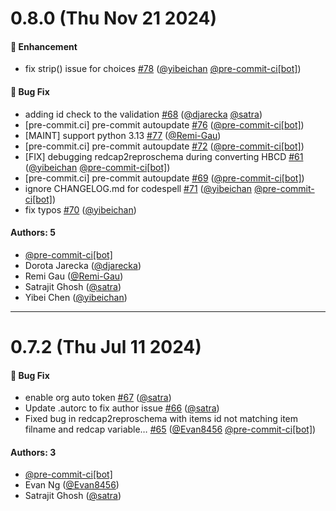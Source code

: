 # 0.8.0 (Thu Nov 21 2024)

#### 🚀 Enhancement

- fix strip() issue for choices [#78](https://github.com/ReproNim/reproschema-py/pull/78) ([@yibeichan](https://github.com/yibeichan) [@pre-commit-ci[bot]](https://github.com/pre-commit-ci[bot]))

#### 🐛 Bug Fix

- adding id check to the validation [#68](https://github.com/ReproNim/reproschema-py/pull/68) ([@djarecka](https://github.com/djarecka) [@satra](https://github.com/satra))
- [pre-commit.ci] pre-commit autoupdate [#76](https://github.com/ReproNim/reproschema-py/pull/76) ([@pre-commit-ci[bot]](https://github.com/pre-commit-ci[bot]))
- [MAINT] support python 3.13 [#77](https://github.com/ReproNim/reproschema-py/pull/77) ([@Remi-Gau](https://github.com/Remi-Gau))
- [pre-commit.ci] pre-commit autoupdate [#72](https://github.com/ReproNim/reproschema-py/pull/72) ([@pre-commit-ci[bot]](https://github.com/pre-commit-ci[bot]))
- [FIX] debugging redcap2reproschema during converting HBCD [#61](https://github.com/ReproNim/reproschema-py/pull/61) ([@yibeichan](https://github.com/yibeichan) [@pre-commit-ci[bot]](https://github.com/pre-commit-ci[bot]))
- [pre-commit.ci] pre-commit autoupdate [#69](https://github.com/ReproNim/reproschema-py/pull/69) ([@pre-commit-ci[bot]](https://github.com/pre-commit-ci[bot]))
- ignore CHANGELOG.md for codespell [#71](https://github.com/ReproNim/reproschema-py/pull/71) ([@yibeichan](https://github.com/yibeichan) [@pre-commit-ci[bot]](https://github.com/pre-commit-ci[bot]))
- fix typos [#70](https://github.com/ReproNim/reproschema-py/pull/70) ([@yibeichan](https://github.com/yibeichan))

#### Authors: 5

- [@pre-commit-ci[bot]](https://github.com/pre-commit-ci[bot])
- Dorota Jarecka ([@djarecka](https://github.com/djarecka))
- Remi Gau ([@Remi-Gau](https://github.com/Remi-Gau))
- Satrajit Ghosh ([@satra](https://github.com/satra))
- Yibei Chen ([@yibeichan](https://github.com/yibeichan))

---

# 0.7.2 (Thu Jul 11 2024)

#### 🐛 Bug Fix

- enable org auto token [#67](https://github.com/ReproNim/reproschema-py/pull/67) ([@satra](https://github.com/satra))
- Update .autorc to fix author issue [#66](https://github.com/ReproNim/reproschema-py/pull/66) ([@satra](https://github.com/satra))
- Fixed bug in redcap2reproschema with items id not matching item filname and redcap variable… [#65](https://github.com/ReproNim/reproschema-py/pull/65) ([@Evan8456](https://github.com/Evan8456) [@pre-commit-ci[bot]](https://github.com/pre-commit-ci[bot]))

#### Authors: 3

- [@pre-commit-ci[bot]](https://github.com/pre-commit-ci[bot])
- Evan Ng ([@Evan8456](https://github.com/Evan8456))
- Satrajit Ghosh ([@satra](https://github.com/satra))
